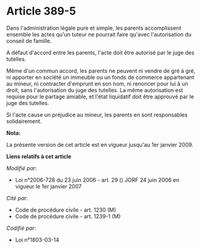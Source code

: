# Article 389-5

Dans l'administration légale pure et simple, les parents accomplissent ensemble les actes qu'un tuteur ne pourrait faire
qu'avec l'autorisation du conseil de famille.

A défaut d'accord entre les parents, l'acte doit être autorisé par le juge des tutelles.

Même d'un commun accord, les parents ne peuvent ni vendre de gré à gré, ni apporter en société un immeuble ou un fonds de
commerce appartenant au mineur, ni contracter d'emprunt en son nom, ni renoncer pour lui à un droit, sans l'autorisation du
juge des tutelles. La même autorisation est requise pour le partage amiable, et l'état liquidatif doit être approuvé par le
juge des tutelles.

Si l'acte cause un préjudice au mineur, les parents en sont responsables solidairement.

**Nota:**

La présente version de cet article est en vigueur jusqu'au 1er janvier 2009.

**Liens relatifs à cet article**

_Modifié par_:

  - Loi n°2006-728 du 23 juin 2006 - art. 29 () JORF 24 juin 2006 en vigueur le 1er janvier 2007

_Cité par_:

  - Code de procédure civile - art. 1230 (M)
  - Code de procédure civile - art. 1239-1 (M)

_Codifié par_:

  - Loi n°1803-03-14
